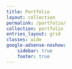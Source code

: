 ```yaml
---
title: Portfolio
layout: collection
permalink: /portfolio/
collection: portfolio
entries_layout: grid
classes: wide
google-adsense-noshow:
    sidebar: true
    footer: true
---
```

